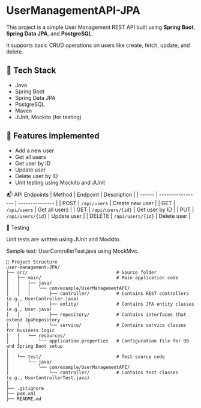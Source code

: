# UserManagementAPI-JPA

This project is a simple User Management REST API built using **Spring Boot**, **Spring Data JPA**, and **PostgreSQL**.

It supports basic CRUD operations on users like create, fetch, update, and delete.

## 🔧 Tech Stack

- Java
- Spring Boot
- Spring Data JPA
- PostgreSQL
- Maven
- JUnit, Mockito (for testing)

## 📌 Features Implemented

- Add a new user
- Get all users
- Get user by ID
- Update user
- Delete user by ID
- Unit testing using Mockito and JUnit

📬 API Endpoints
| Method | Endpoint          | Description     |
| ------ | ----------------- | --------------- |
| POST   | `/api/users`      | Create new user |
| GET    | `/api/users`      | Get all users   |
| GET    | `/api/users/{id}` | Get user by ID  |
| PUT    | `/api/users/{id}` | Update user     |
| DELETE | `/api/users/{id}` | Delete user     |

🧪 Testing

Unit tests are written using JUnit and Mockito.

Sample test: UserControllerTest.java using MockMvc.
```
📁 Project Structure
user-management-JPA/
├── src/                                 # Source folder
│   ├── main/                            # Main application code
│   │   ├── java/
│   │   │   └── com/example/UserManagementAPI/
│   │   │       ├── controller/          # Contains REST controllers (e.g., UserController.java)
│   │   │       ├── entity/              # Contains JPA entity classes (e.g., User.java)
│   │   │       ├── repository/          # Contains interfaces that extend JpaRepository
│   │   │       └── service/             # Contains service classes for business logic
│   │   └── resources/
│   │       └── application.properties   # Configuration file for DB and Spring Boot setup
│
│   └── test/                            # Test source code
│       └── java/
│           └── com/example/UserManagementAPI/
│               └── controller/          # Contains test classes (e.g., UserControllerTest.java)
│
├── .gitignore                      
├── pom.xml                              
├── README.md
```                  





